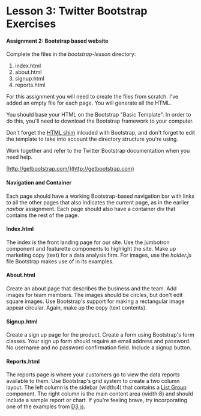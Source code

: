 Lesson 3: Twitter Bootstrap Exercises
====

#### Assignment 2: Bootstrap based website

Complete the files in the *bootstrap-lesson* directory:

1. index.html
2. about.html
3. signup.html
4. reports.html

For this assignment you will need to create the files from scratch. I've added an empty file for each page. You will generate all the HTML. 

You should base your HTML on the Bootstrap "Basic Template". In order to do this, you'll need to download the Bootstrap framework to your computer.

Don't forget the [HTML shim](http://en.wikipedia.org/wiki/HTML5_Shiv) inlcuded with Bootstrap, and don't forget to edit the template to take into account the directory structure you're using.

Work together and refer to the Twitter Bootstrap documentation when you need help.

[http://getbootstrap.com/](http://getbootstrap.com)

#### Navigation and Container

Each page should have a working Bootstrap-based navigation bar with links to all the other pages that also indicates the current page, as in the earlier *navbar* assignment. Each page should also have a container div that contains the rest of the page.

#### Index.html

The index is the front landing page for our site. Use the jumbotron component and featurette components to highlight the site. Make up marketing copy (text) for a data analysis firm. For images, use the *holder.js* file Bootstrap makes use of in its examples.

#### About.html

Create an about page that describes the business and the team. Add images for team members. The images should be circles, but don't edit square images. Use Bootstrap's support for making a rectangular image appear circular. Again, make up the copy (text contents).

#### Signup.html

Create a sign up page for the product. Create a form using Bootstrap's form classes. Your sign up form should require an email address and password. No username and no password confirmation field. Include a signup button.

#### Reports.html

The reports page is where your customers go to view the data reports available to them. Use Bootstrap's grid system to create a two column layout. The left column is the sidebar (width:4) that contains a [List Group](http://getbootstrap.com/components/#list-group) component. The right column is the main content area (width:8) and should include a sample report or chart. If you're feeling brave, try incorporating one of the examples from [D3.js](http://d3js.org/).